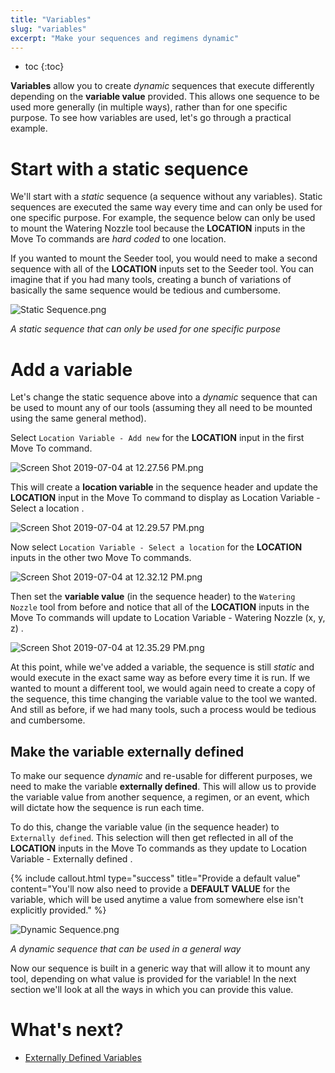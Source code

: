 ```yaml
---
title: "Variables"
slug: "variables"
excerpt: "Make your sequences and regimens dynamic"
---
```


* toc
{:toc}

**Variables** allow you to create *dynamic* sequences that execute differently depending on the **variable value** provided. This allows one sequence to be used more generally (in multiple ways), rather than for one specific purpose. To see how variables are used, let's go through a practical example.

# Start with a static sequence
We'll start with a *static* sequence (a sequence without any variables). Static sequences are executed the same way every time and can only be used for one specific purpose. For example, the sequence below can only be used to mount the Watering Nozzle tool because the **LOCATION** inputs in the <span class="fb-step fb-move-absolute">Move To</span> commands are _hard coded_ to one location.

If you wanted to mount the Seeder tool, you would need to make a second sequence with all of the **LOCATION** inputs set to the Seeder tool. You can imagine that if you had many tools, creating a bunch of variations of basically the same sequence would be tedious and cumbersome.

![Static Sequence.png](Static_Sequence.png)

_A static sequence that can only be used for one specific purpose_

# Add a variable
Let's change the static sequence above into a *dynamic* sequence that can be used to mount any of our tools (assuming they all need to be mounted using the same general method).

Select `Location Variable - Add new` for the **LOCATION** input in the first <span class="fb-step fb-move-absolute">Move To</span> command.

![Screen Shot 2019-07-04 at 12.27.56 PM.png](Screen_Shot_2019-07-04_at_12.27.56_PM.png)

This will create a **location variable** in the sequence header and update the **LOCATION** input in the <span class="fb-step fb-move-absolute">Move To</span> command to display as <span class="fb-dropdown">Location Variable - Select a location <i class="fa fa-caret-down"></i></span>.

![Screen Shot 2019-07-04 at 12.29.57 PM.png](Screen_Shot_2019-07-04_at_12.29.57_PM.png)

Now select `Location Variable - Select a location` for the **LOCATION** inputs in the other two <span class="fb-step fb-move-absolute">Move To</span> commands.

![Screen Shot 2019-07-04 at 12.32.12 PM.png](Screen_Shot_2019-07-04_at_12.32.12_PM.png)

Then set the **variable value** (in the sequence header) to the `Watering Nozzle` tool from before and notice that all of the **LOCATION** inputs in the <span class="fb-step fb-move-absolute">Move To</span> commands will update to <span class="fb-dropdown">Location Variable - Watering Nozzle (x, y, z) <i class="fa fa-caret-down"></i></span>.

![Screen Shot 2019-07-04 at 12.35.29 PM.png](Screen_Shot_2019-07-04_at_12.35.29_PM.png)

At this point, while we've added a variable, the sequence is still *static* and would execute in the exact same way as before every time it is run. If we wanted to mount a different tool, we would again need to create a copy of the sequence, this time changing the variable value to the tool we wanted. And still as before, if we had many tools, such a process would be tedious and cumbersome.

## Make the variable externally defined
To make our sequence *dynamic* and re-usable for different purposes, we need to make the variable **externally defined**. This will allow us to provide the variable value from another sequence, a regimen, or an event, which will dictate how the sequence is run each time.

To do this, change the variable value (in the sequence header) to `Externally defined`. This selection will then get reflected in all of the **LOCATION** inputs in the <span class="fb-step fb-move-absolute">Move To</span> commands as they update to <span class="fb-dropdown">Location Variable - Externally defined <i class="fa fa-caret-down"></i></span>.

{%
include callout.html
type="success"
title="Provide a default value"
content="You'll now also need to provide a **DEFAULT VALUE** for the variable, which will be used anytime a value from somewhere else isn't explicitly provided."
%}



![Dynamic Sequence.png](Dynamic_Sequence.png)

_A dynamic sequence that can be used in a general way_

Now our sequence is built in a generic way that will allow it to mount any tool, depending on what value is provided for the variable! In the next section we'll look at all the ways in which you can provide this value.

# What's next?

 * [Externally Defined Variables](../sequences/externally-defined-variables.md)
